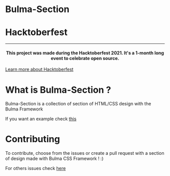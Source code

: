# Bulma-Section

# Hacktoberfest

----------

<h4 align="center"> This project was made during the Hacktoberfest 2021. It's a 1-month long event to celebrate open source.</h4>

[Learn more about Hacktoberfest](https://hacktoberfest.digitalocean.com) 


# What is Bulma-Section ?

Bulma-Section is a collection of section of HTML/CSS design with the Bulma Framework

If you want an example check [this](https://github.com/Kryze/bulma-section/tree/main/section-example) 


# Contributing

To contribute, choose from the issues or create a pull request with a section of design made with Bulma CSS Framework ! :)

For others issues check [here](https://github.com/Kryze/bulma-section/issues)

